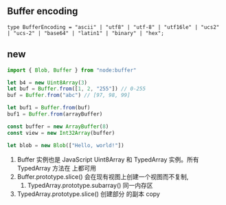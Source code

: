## Buffer encoding

`type BufferEncoding = "ascii" | "utf8" | "utf-8" | "utf16le" | "ucs2" | "ucs-2" | "base64" | "latin1" | "binary" | "hex";`

## new

```js
import { Blob, Buffer } from "node:buffer"

let b4 = new Uint8Array(3)
let buf = Buffer.from([1, 2, "255"]) // 0-255
buf = Buffer.from("abc") // [97, 98, 99]

let buf1 = Buffer.from(buf)
buf1 = Buffer.from(arrayBuffer)

const buffer = new ArrayBuffer(8)
const view = new Int32Array(buffer)

let blob = new Blob(["Hello, world!"])
```

1. Buffer 实例也是 JavaScript Uint8Array 和 TypedArray 实例。所有 TypedArray 方法在 上都可用
2. Buffer.prototype.slice() 会在现有视图上创建一个视图而不复制,
   1. TypedArray.prototype.subarray() 同一内存区
3. TypedArray.prototype.slice() 创建部分 的副本 copy
